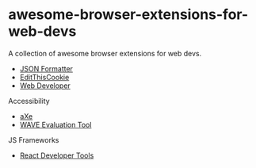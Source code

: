 # awesome-browser-extensions-for-web-devs
A collection of awesome browser extensions for web devs.

- [JSON Formatter](https://github.com/callumlocke/json-formatter)
- [EditThisCookie](http://www.editthiscookie.com/)
- [Web Developer](https://chrispederick.com/work/web-developer/)

Accessibility
- [aXe](https://www.deque.com/axe/)
- [WAVE Evaluation Tool](https://wave.webaim.org/extension/)

JS Frameworks
- [React Developer Tools](https://github.com/facebook/react-devtools)
